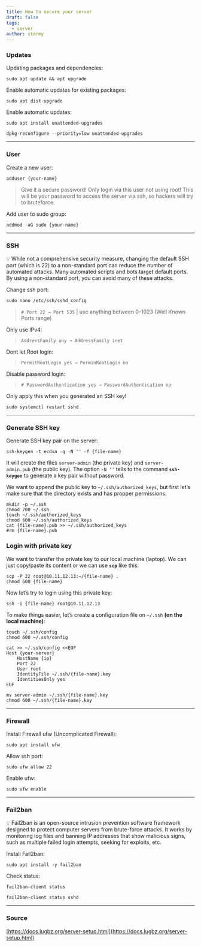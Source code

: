 ```yaml
---
title: How to secure your server
draft: false
tags:
  - server
author: stormy
---
```

### Updates

Updating packages and dependencies:
```shell
sudo apt update && apt upgrade
```

Enable automatic updates for existing packages:
```shell
sudo apt dist-upgrade
```

Enable automatic updates:
```shell
sudo apt install unattended-upgrades
```

```shell
dpkg-reconfigure --priority=low unattended-upgrades
```

---
### User

Create a new user:
```shell
adduser {your-name}
```

> Give it a secure password! Only login via this user not using root! This will be your password to access the server via ssh, so hackers will try to bruteforce.

Add user to sudo group:
```shell
addmod -aG sudo {your-name}
```

---
### SSH

<aside>
💡 While not a comprehensive security measure, changing the default SSH port (which is 22) to a non-standard port can reduce the number of automated attacks. Many automated scripts and bots target default ports. By using a non-standard port, you can avoid many of these attacks.

</aside>

Change ssh port:
```shell
sudo nano /etc/ssh/sshd_config
```

> `# Port 22 → Port 535` | use anything between 0-1023 (Well Known Ports range)

Only use IPv4:

> `AddressFamily any → AddressFamily inet`

Dont let Root login:

> `PermitRootLogin yes → PerminRootLogin no`

Disable password login:

> `# PasswordAuthentication yes → PasswordAuthentication no`

Only apply this when you generated an SSH key!

```shell
sudo systemctl restart sshd
```

---
### Generate SSH key

Generate SSH key pair on the server:

```shell
ssh-keygen -t ecdsa -q -N '' -f {file-name}
```

It will create the files `server-admin` (the private key) and `server-admin.pub` (the public key). The option `-N ''` tells to the command **`ssh-keygen`** to generate a key pair without password.

We want to append the public key to `~/.ssh/authorized_keys`, but first let’s make sure that the directory exists and has propper permissions:

```shell
mkdir -p ~/.ssh
chmod 700 ~/.ssh
touch ~/.ssh/authorized_keys
chmod 600 ~/.ssh/authorized_keys
cat {file-name}.pub >> ~/.ssh/authorized_keys
#rm {file-name}.pub
```

### Login with private key

We want to transfer the private key to our local machine (laptop). We can just copy/paste its content or we can use **`scp`** like this:

```shell
scp -P 22 root@10.11.12.13:~/{file-name} .
chmod 600 {file-name}
```

Now let’s try to login using this private key:

```shell
ssh -i {file-name} root@10.11.12.13
```

To make things easier, let’s create a configuration file on `~/.ssh` **(on the local machine)**:

```shell
touch ~/.ssh/config
chmod 600 ~/.ssh/config

cat >> ~/.ssh/config <<EOF
Host {your-server}
    HostName {ip}
    Port 22
    User root
    IdentityFile ~/.ssh/{file-name}.key
    IdentitiesOnly yes
EOF

mv server-admin ~/.ssh/{file-name}.key
chmod 600 ~/.ssh/{file-name}.key
```

---
### Firewall

Install Firewall ufw (Uncomplicated Firewall):

```shell
sudo apt install ufw
```

Allow ssh port:

```shell
sudo ufw allow 22
```

Enable ufw:

```shell
sudo ufw enable
```

---
### Fail2ban

<aside>
💡 Fail2ban is an open-source intrusion prevention software framework designed to protect computer servers from brute-force attacks. It works by monitoring log files and banning IP addresses that show malicious signs, such as multiple failed login attempts, seeking for exploits, etc.
</aside>

Install Fail2ban:

```shell
sudo apt install -y fail2ban
```

Check status:

```shell
fail2ban-client status
```

```shell
fail2ban-client status sshd
```

---
### Source

[https://docs.lugbz.org/server-setup.html](https://docs.lugbz.org/server-setup.html)
